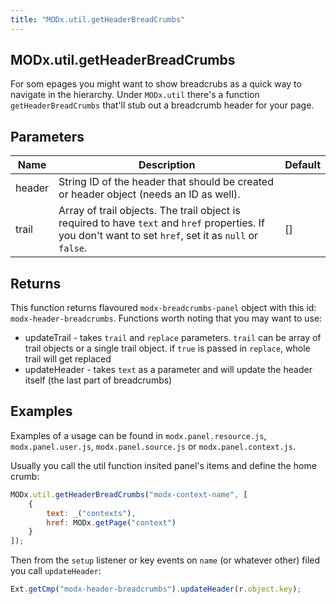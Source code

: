 ```yaml
---
title: "MODx.util.getHeaderBreadCrumbs"
---
```


## MODx.util.getHeaderBreadCrumbs

For som epages you might want to show breadcrubs as a quick way to navigate in the hierarchy. Under `MODx.util` there's a function `getHeaderBreadCrumbs` that'll stub out a breadcrumb header for your page.

## Parameters

| Name   | Description                                                                                                                                              | Default |
| ------ | -------------------------------------------------------------------------------------------------------------------------------------------------------- | ------- |
| header | String ID of the header that should be created or header object (needs an ID as well).                                                                   |         |
| trail  | Array of trail objects. The trail object is required to have `text` and `href` properties. If you don't want to set `href`, set it as `null` or `false`. | []      |

## Returns

This function returns flavoured `modx-breadcrumbs-panel` object with this id: `modx-header-breadcrumbs`. Functions worth noting that you may want to use:

-   updateTrail - takes `trail` and `replace` parameters. `trail` can be array of trail objects or a single trail object. if `true` is passed in `replace`, whole trail will get replaced
-   updateHeader - takes `text` as a parameter and will update the header itself (the last part of breadcrumbs)

## Examples

Examples of a usage can be found in `modx.panel.resource.js`, `modx.panel.user.js`, `modx.panel.source.js` or `modx.panel.context.js`.

Usually you call the util function insited panel's items and define the home crumb:

```javascript
MODx.util.getHeaderBreadCrumbs("modx-context-name", [
    {
        text: _("contexts"),
        href: MODx.getPage("context")
    }
]);
```

Then from the `setup` listener or key events on `name` (or whatever other) filed you call `updateHeader`:

```javascript
Ext.getCmp("modx-header-breadcrumbs").updateHeader(r.object.key);
```
